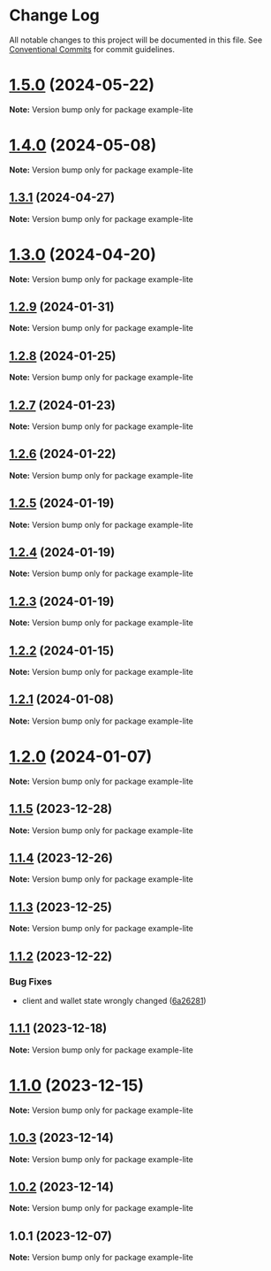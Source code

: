 # Change Log

All notable changes to this project will be documented in this file.
See [Conventional Commits](https://conventionalcommits.org) for commit guidelines.

# [1.5.0](https://github.com/cosmology-tech/cosmos-kit/compare/example-lite@1.4.0...example-lite@1.5.0) (2024-05-22)

**Note:** Version bump only for package example-lite





# [1.4.0](https://github.com/cosmology-tech/cosmos-kit/compare/example-lite@1.3.1...example-lite@1.4.0) (2024-05-08)

**Note:** Version bump only for package example-lite





## [1.3.1](https://github.com/cosmology-tech/cosmos-kit/compare/example-lite@1.3.0...example-lite@1.3.1) (2024-04-27)

**Note:** Version bump only for package example-lite

# [1.3.0](https://github.com/cosmology-tech/cosmos-kit/compare/example-lite@1.2.9...example-lite@1.3.0) (2024-04-20)

**Note:** Version bump only for package example-lite

## [1.2.9](https://github.com/cosmology-tech/cosmos-kit/compare/example-lite@1.2.8...example-lite@1.2.9) (2024-01-31)

**Note:** Version bump only for package example-lite

## [1.2.8](https://github.com/cosmology-tech/cosmos-kit/compare/example-lite@1.2.7...example-lite@1.2.8) (2024-01-25)

**Note:** Version bump only for package example-lite

## [1.2.7](https://github.com/cosmology-tech/cosmos-kit/compare/example-lite@1.2.6...example-lite@1.2.7) (2024-01-23)

**Note:** Version bump only for package example-lite

## [1.2.6](https://github.com/cosmology-tech/cosmos-kit/compare/example-lite@1.2.5...example-lite@1.2.6) (2024-01-22)

**Note:** Version bump only for package example-lite

## [1.2.5](https://github.com/cosmology-tech/cosmos-kit/compare/example-lite@1.2.4...example-lite@1.2.5) (2024-01-19)

**Note:** Version bump only for package example-lite

## [1.2.4](https://github.com/cosmology-tech/cosmos-kit/compare/example-lite@1.2.3...example-lite@1.2.4) (2024-01-19)

**Note:** Version bump only for package example-lite

## [1.2.3](https://github.com/cosmology-tech/cosmos-kit/compare/example-lite@1.2.2...example-lite@1.2.3) (2024-01-19)

**Note:** Version bump only for package example-lite

## [1.2.2](https://github.com/cosmology-tech/cosmos-kit/compare/example-lite@1.2.1...example-lite@1.2.2) (2024-01-15)

**Note:** Version bump only for package example-lite

## [1.2.1](https://github.com/cosmology-tech/cosmos-kit/compare/example-lite@1.2.0...example-lite@1.2.1) (2024-01-08)

**Note:** Version bump only for package example-lite

# [1.2.0](https://github.com/cosmology-tech/cosmos-kit/compare/example-lite@1.1.5...example-lite@1.2.0) (2024-01-07)

**Note:** Version bump only for package example-lite

## [1.1.5](https://github.com/cosmology-tech/cosmos-kit/compare/example-lite@1.1.4...example-lite@1.1.5) (2023-12-28)

**Note:** Version bump only for package example-lite

## [1.1.4](https://github.com/cosmology-tech/cosmos-kit/compare/example-lite@1.1.3...example-lite@1.1.4) (2023-12-26)

**Note:** Version bump only for package example-lite

## [1.1.3](https://github.com/cosmology-tech/cosmos-kit/compare/example-lite@1.1.2...example-lite@1.1.3) (2023-12-25)

**Note:** Version bump only for package example-lite

## [1.1.2](https://github.com/cosmology-tech/cosmos-kit/compare/example-lite@1.1.1...example-lite@1.1.2) (2023-12-22)

### Bug Fixes

- client and wallet state wrongly changed ([6a26281](https://github.com/cosmology-tech/cosmos-kit/commit/6a262816879b10d2ffb38f03149374822e0ad635))

## [1.1.1](https://github.com/cosmology-tech/cosmos-kit/compare/example-lite@1.1.0...example-lite@1.1.1) (2023-12-18)

**Note:** Version bump only for package example-lite

# [1.1.0](https://github.com/cosmology-tech/cosmos-kit/compare/example-lite@1.0.3...example-lite@1.1.0) (2023-12-15)

**Note:** Version bump only for package example-lite

## [1.0.3](https://github.com/cosmology-tech/cosmos-kit/compare/example-lite@1.0.2...example-lite@1.0.3) (2023-12-14)

**Note:** Version bump only for package example-lite

## [1.0.2](https://github.com/cosmology-tech/cosmos-kit/compare/example-lite@1.0.1...example-lite@1.0.2) (2023-12-14)

**Note:** Version bump only for package example-lite

## 1.0.1 (2023-12-07)

**Note:** Version bump only for package example-lite
